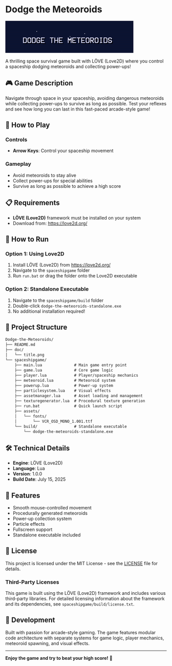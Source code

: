 # Dodge the Meteoroids

![Game Title](doc/title.png)

A thrilling space survival game built with LÖVE (Love2D) where you control a spaceship dodging meteoroids and collecting power-ups!

## 🎮 Game Description

Navigate through space in your spaceship, avoiding dangerous meteoroids while collecting power-ups to survive as long as possible. Test your reflexes and see how long you can last in this fast-paced arcade-style game!

## 🚀 How to Play

### Controls

- **Arrow Keys**: Control your spaceship movement

### Gameplay

- Avoid meteoroids to stay alive
- Collect power-ups for special abilities
- Survive as long as possible to achieve a high score

## 📋 Requirements

- **LÖVE (Love2D)** framework must be installed on your system
- Download from: <https://love2d.org/>

## 🎯 How to Run

### Option 1: Using Love2D

1. Install LÖVE (Love2D) from <https://love2d.org/>
2. Navigate to the `spaceshipgame` folder
3. Run `run.bat` or drag the folder onto the Love2D executable

### Option 2: Standalone Executable

1. Navigate to the `spaceshipgame/build` folder
2. Double-click `dodge-the-meteoroids-standalone.exe`
3. No additional installation required!

## 📁 Project Structure

```text
Dodge-the-Meteoroids/
├── README.md
├── doc/
│   └── title.png
└── spaceshipgame/
    ├── main.lua              # Main game entry point
    ├── game.lua              # Core game logic
    ├── player.lua            # Player/spaceship mechanics
    ├── meteoroid.lua         # Meteoroid system
    ├── powerup.lua           # Power-up system
    ├── particlesystem.lua    # Visual effects
    ├── assetmanager.lua      # Asset loading and management
    ├── texturegenerator.lua  # Procedural texture generation
    ├── run.bat               # Quick launch script
    ├── assets/
    │   └── fonts/
    │       └── VCR_OSD_MONO_1.001.ttf
    └── build/                # Standalone executable
        └── dodge-the-meteoroids-standalone.exe
```

## 🛠️ Technical Details

- **Engine**: LÖVE (Love2D)
- **Language**: Lua
- **Version**: 1.0.0
- **Build Date**: July 15, 2025

## 🎨 Features

- Smooth mouse-controlled movement
- Procedurally generated meteoroids
- Power-up collection system
- Particle effects
- Fullscreen support
- Standalone executable included

## 📄 License

This project is licensed under the MIT License - see the [LICENSE](LICENSE) file for details.

### Third-Party Licenses

This game is built using the LÖVE (Love2D) framework and includes various third-party libraries. For detailed licensing information about the framework and its dependencies, see `spaceshipgame/build/license.txt`.

## 🎯 Development

Built with passion for arcade-style gaming. The game features modular code architecture with separate systems for game logic, player mechanics, meteoroid spawning, and visual effects.

---

**Enjoy the game and try to beat your high score!** 🚀
